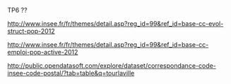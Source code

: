 TP6 ??

http://www.insee.fr/fr/themes/detail.asp?reg_id=99&ref_id=base-cc-evol-struct-pop-2012

http://www.insee.fr/fr/themes/detail.asp?reg_id=99&ref_id=base-cc-emploi-pop-active-2012

http://public.opendatasoft.com/explore/dataset/correspondance-code-insee-code-postal/?tab=table&q=tourlaville